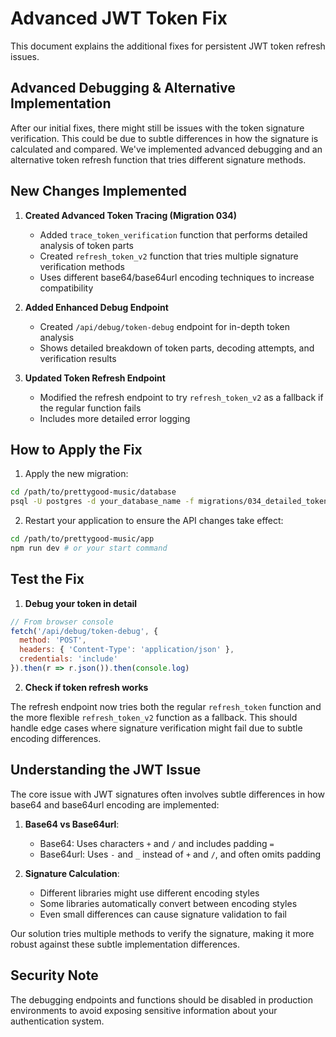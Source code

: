 # Advanced JWT Token Fix

This document explains the additional fixes for persistent JWT token refresh issues.

## Advanced Debugging & Alternative Implementation

After our initial fixes, there might still be issues with the token signature verification. This could be due to subtle differences in how the signature is calculated and compared. We've implemented advanced debugging and an alternative token refresh function that tries different signature methods.

## New Changes Implemented

1. **Created Advanced Token Tracing (Migration 034)**
   - Added `trace_token_verification` function that performs detailed analysis of token parts
   - Created `refresh_token_v2` function that tries multiple signature verification methods
   - Uses different base64/base64url encoding techniques to increase compatibility

2. **Added Enhanced Debug Endpoint**
   - Created `/api/debug/token-debug` endpoint for in-depth token analysis
   - Shows detailed breakdown of token parts, decoding attempts, and verification results

3. **Updated Token Refresh Endpoint**
   - Modified the refresh endpoint to try `refresh_token_v2` as a fallback if the regular function fails
   - Includes more detailed error logging

## How to Apply the Fix

1. Apply the new migration:

```bash
cd /path/to/prettygood-music/database
psql -U postgres -d your_database_name -f migrations/034_detailed_token_tracing.sql
```

2. Restart your application to ensure the API changes take effect:

```bash
cd /path/to/prettygood-music/app
npm run dev # or your start command
```

## Test the Fix

1. **Debug your token in detail**

```javascript
// From browser console
fetch('/api/debug/token-debug', {
  method: 'POST',
  headers: { 'Content-Type': 'application/json' },
  credentials: 'include'
}).then(r => r.json()).then(console.log)
```

2. **Check if token refresh works**

The refresh endpoint now tries both the regular `refresh_token` function and the more flexible `refresh_token_v2` function as a fallback. This should handle edge cases where signature verification might fail due to subtle encoding differences.

## Understanding the JWT Issue

The core issue with JWT signatures often involves subtle differences in how base64 and base64url encoding are implemented:

1. **Base64 vs Base64url**: 
   - Base64: Uses characters `+` and `/` and includes padding `=`
   - Base64url: Uses `-` and `_` instead of `+` and `/`, and often omits padding

2. **Signature Calculation**: 
   - Different libraries might use different encoding styles
   - Some libraries automatically convert between encoding styles
   - Even small differences can cause signature validation to fail

Our solution tries multiple methods to verify the signature, making it more robust against these subtle implementation differences.

## Security Note

The debugging endpoints and functions should be disabled in production environments to avoid exposing sensitive information about your authentication system.
